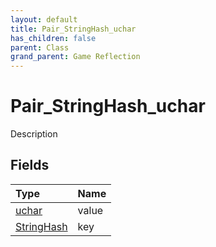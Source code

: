 ```yaml
---
layout: default
title: Pair_StringHash_uchar
has_children: false
parent: Class
grand_parent: Game Reflection
---
```

# Pair_StringHash_uchar
Description 

## Fields
| Type | Name |
|:-------------|:--------------|
| [uchar](/game-reflection/enums/uchar.md) | value |
| [StringHash](/game-reflection/classes/string_hash.md) | key |

